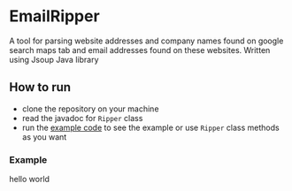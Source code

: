 # EmailRipper
 A tool for parsing website addresses and company names found on google search maps tab and email addresses found on these websites. Written using Jsoup Java library
 
 ## How to run
 - clone the repository on your machine
 - read the javadoc for ```Ripper``` class
 - run the [example code](#example-code) to see the example or use ```Ripper``` class methods as you want

### Example
<p id="example-code">hello world<p/>
